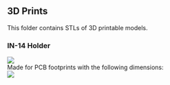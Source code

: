 ## 3D Prints
This folder contains STLs of 3D printable models.  

### IN-14 Holder
![](https://i.imgur.com/bTKp33e.png)  
Made for PCB footprints with the following dimensions:  
![](https://i.imgur.com/IxX9WTB.png)
